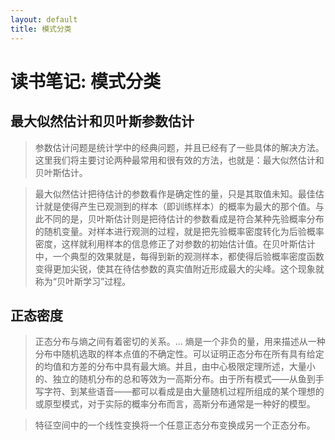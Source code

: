 ```yaml
---
layout: default
title: 模式分类
---
```


# 读书笔记: 模式分类


## 最大似然估计和贝叶斯参数估计

> 参数估计问题是统计学中的经典问题，并且已经有了一些具体的解决方法。这里我们将主要讨论两种最常用和很有效的方法，也就是：最大似然估计和贝叶斯估计。
>



> 最大似然估计把待估计的参数看作是确定性的量，只是其取值未知。最佳估计就是使得产生已观测到的样本（即训练样本）的概率为最大的那个值。与此不同的是，贝叶斯估计则是把待估计的参数看成是符合某种先验概率分布的随机变量。对样本进行观测的过程，就是把先验概率密度转化为后验概率密度，这样就利用样本的信息修正了对参数的初始估计值。在贝叶斯估计中，一个典型的效果就是，每得到新的观测样本，都使得后验概率密度函数变得更加尖锐，使其在待估参数的真实值附近形成最大的尖峰。这个现象就称为“贝叶斯学习”过程。
>

## 正态密度

> 正态分布与熵之间有着密切的关系。... 熵是一个非负的量，用来描述从一种分布中随机选取的样本点值的不确定性。可以证明正态分布在所有具有给定的均值和方差的分布中具有最大熵。并且，由中心极限定理所述，大量小的、独立的随机分布的总和等效为一高斯分布。由于所有模式——从鱼到手写字符、到某些语音——都可以看成是由大量随机过程所组成的某个理想的或原型模式，对于实际的概率分布而言，高斯分布通常是一种好的模型。
>



> 特征空间中的一个线性变换将一个任意正态分布变换成另一个正态分布。
>
